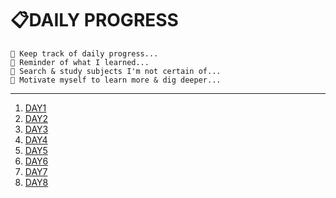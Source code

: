 # 📋DAILY PROGRESS

```
📌 Keep track of daily progress...
📌 Reminder of what I learned...
📌 Search & study subjects I'm not certain of...
📌 Motivate myself to learn more & dig deeper...
```

----

1. [DAY1]()
2. [DAY2]()
3. [DAY3]()
4. [DAY4]()
5. [DAY5]()
6. [DAY6]()
7. [DAY7]()
8. [DAY8]()